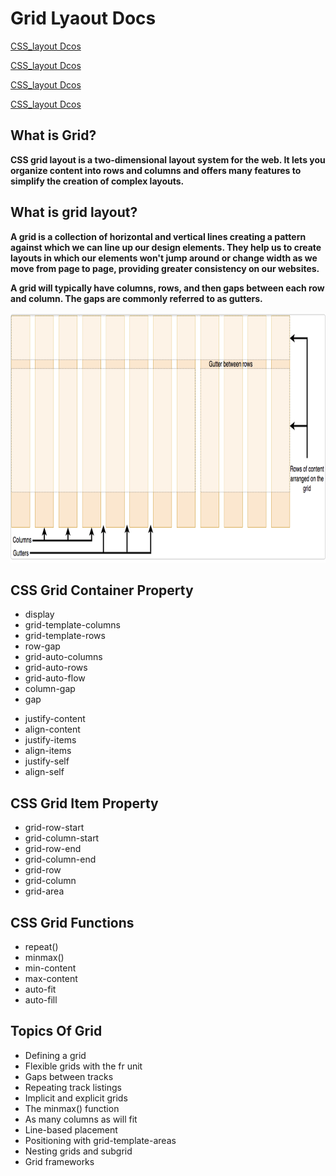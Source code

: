 # Grid Lyaout Docs

[CSS_layout Dcos](https://developer.mozilla.org/en-US/docs/Learn/CSS/CSS_layout/Grids#the_minmax_function)

[CSS_layout Dcos](https://developer.mozilla.org/en-US/docs/Web/CSS/CSS_grid_layout/Grid_template_areas)

[CSS_layout Dcos](https://developer.mozilla.org/en-US/docs/Web/CSS/CSS_grid_layout)

[CSS_layout Dcos](https://www.w3schools.com/css/css_grid.asp)

## What is Grid?

**CSS grid layout is a two-dimensional layout system for the web. It lets you organize content into rows and columns and offers many features to simplify the creation of complex layouts.**
 

## What is grid layout? 

**A grid is a collection of horizontal and vertical lines creating a pattern against which we can line up our design elements. They help us to create layouts in which our elements won't jump around or change width as we move from page to page, providing greater consistency on our websites.**

**A grid will typically have columns, rows, and then gaps between each row and column. The gaps are commonly referred to as gutters.**

<img src="../utils/docs-img/grid-layout.png" height="400"/>


## CSS Grid Container Property

* display
* grid-template-columns
* grid-template-rows
* row-gap
* grid-auto-columns
* grid-auto-rows
* grid-auto-flow
* column-gap
* gap

<!-- CSS Grid Alignment Property -->

* justify-content
* align-content
* justify-items
* align-items
* justify-self
* align-self


## CSS Grid Item Property

* grid-row-start
* grid-column-start
* grid-row-end
* grid-column-end
* grid-row
* grid-column
* grid-area


## CSS Grid Functions

* repeat()
* minmax()
* min-content
* max-content
* auto-fit
* auto-fill 

## Topics Of Grid 

- Defining a grid
- Flexible grids with the fr unit
- Gaps between tracks
- Repeating track listings
- Implicit and explicit grids
- The minmax() function
- As many columns as will fit
- Line-based placement
- Positioning with grid-template-areas
- Nesting grids and subgrid
- Grid frameworks